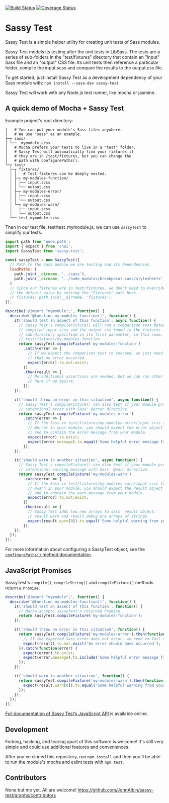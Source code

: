 [![Build Status](https://secure.travis-ci.org/JohnAlbin/sassy-test.png?branch=master)](http://travis-ci.org/JohnAlbin/sassy-test/builds) [![Coverage Status](https://coveralls.io/repos/JohnAlbin/sassy-test/badge.svg?branch=master&service=github)](https://coveralls.io/github/JohnAlbin/sassy-test?branch=master)


# Sassy Test

Sassy Test is a simple helper utility for creating unit tests of Sass modules.

Sassy Test models its testing after the unit tests in LibSass. The tests are a series of sub-folders in the "test/fixtures" directory that contain an "input" Sass file and an "output" CSS file. Its unit tests then reference a particular folder, compile the input.scss and compare the results to the output.css file.

To get started, just install Sassy Test as a development dependency of your Sass module with: `npm install --save-dev sassy-test`

Sassy Test will work with any Node.js test runner, like mocha or jasmine.

## A quick demo of Mocha + Sassy Test

Example project's root directory:
```
|   # You can put your module's Sass files anywhere.
|   # We use "sass" as an example.
├─┬ sass/
│ └── _mymodule.scss
│   # Mocha prefers your tests to live in a "test" folder.
│   # Sassy Test will automatically find your fixtures if
│   # they are in /test/fixtures, but you can change the
│   # path with configurePaths().
└─┬ test/
  ├─┬ fixtures/
  │ │   # Test fixtures can be deeply nested.
  │ ├─┬ my-modules-function/
  │ │ ├── input.scss
  │ │ └── output.css
  │ ├─┬ my-modules-error/
  │ │ ├── input.scss
  │ │ └── output.css
  │ └─┬ my-modules-warn/
  │   ├── input.scss
  │   └── output.css
  └── test_mymodule.scss
```

Then in our test file, test/test_mymodule.js, we can use `sassyTest` to simplify our tests:

```JavaScript
import path from 'node:path';
import { expect } from 'chai';
import SassyTest from 'sassy-test';

const sassyTest = new SassyTest({
  // Path to the Sass module we are testing and its dependencies.
  loadPaths: [
    path.join(__dirname, '../sass'),
    path.join(__dirname, '../node_modules/breakpoint-sass/stylesheets')
  ]
  // Since our fixtures are in test/fixtures, we don't need to override
  // the default value by setting the "fixtures" path here.
  // fixtures: path.join(__dirname, 'fixtures'),
});

describe('@import "mymodule";', function() {
  describe('@function my-modules-function()', function() {
    it('should test an aspect of this function', async function() {
      // Sassy Test's compileFixture() will run a comparison test between the
      // compiled input.scss and the output.css found in the fixtures
      // sub-directory specified in its first parameter, in this case:
      // test/fixtures/my-modules-function
      return sassyTest.compileFixture('my-modules-function')
        .catch(error => {
          // If we expect the comparison test to succeed, we just need to test
          // that no error occurred.
          expect(error).to.not.exist;
        })
        .then(result => {
          // No additional assertions are needed, but we can run other tests
          // here if we desire.
        });
    });

    it('should throw an error in this situation', async function() {
      // Sassy Test's compileFixture() can also test if your module produces an
      // intentional error with Sass' @error directive.
      return sassyTest.compileFixture('my-modules-error')
        .catch(error => {
          // If the Sass in test/fixtures/my-modules-error/input.scss triggers an
          // @error in your module, you should expect the error object to exist
          // and to contain the error message from your module.
          expect(error).to.exist;
          expect(error.message).to.equal('Some helpful error message from your module.');
        });
    });

    it('should warn in another situation', async function() {
      // Sassy Test's compileFixture() can also test if your module produces an
      // intentional warning message with Sass' @warn directive.
      return sassyTest.compileFixture('my-modules-warn')
        .catch(error => {
          // If the Sass in test/fixtures/my-modules-warn/input.scss triggers a
          // @warn in your module, you should expect the result object to exist
          // and to contain the warn message from your module.
          expect(error).to.not.exist;
        })
        .then(result => {
          // Sassy Test adds two new arrays to sass' result object:
          // result.warn and result.debug are arrays of strings.
          expect(result.warn[0]).to.equal('Some helpful warning from your module.');
        });
    });
  });
});
```

For more information about configuring a SassyTest object, see the [`configurePaths()` method documentation](https://johnalbin.github.io/sassy-test/module-sassy-test-SassyTest.html#configurePaths).

## JavaScript Promises

SassyTest's `compile()`, `compileString()` and `compileFixture()` methods return a `Promise`.

```JavaScript
describe('@import "mymodule";', function() {
  describe('@function my-modules-function()', function() {
    it('should test an aspect of this function', function() {
      // Mocha accepts sassyTest's returned Promise.
      return sassyTest.compileFixture('my-modules-function');
    });

    it('should throw an error in this situation', function() {
      return sassyTest.compileFixture('my-modules-error').then(function(result) {
        // If the expected Sass error does not occur, we need to fail the test.
        expect(result).to.not.exist('An error should have occurred');
      }).catch(function(error) {
        expect(error).to.exist;
        expect(error.message).to.include('Some helpful error message from your module.');
      });
    });

    it('should warn in another situation', function() {
      return sassyTest.compileFixture('my-modules-warn').then(function(result) {
        expect(result.warn[0]).to.equal('Some helpful warning from your module.');
      });
    });
  });
});
```

[Full documentation of Sassy Test’s JavaScript API](https://johnalbin.github.io/sassy-test/) is available online.

## Development

Forking, hacking, and tearing apart of this software is welcome! It's still very simple and could use additional features and conveniences.

After you've cloned this repository, run `npm install` and then you'll be able to run the module's mocha and eslint tests with `npm test`.

## Contributors

None but me yet. All are welcome! https://github.com/JohnAlbin/sassy-test/graphs/contributors
